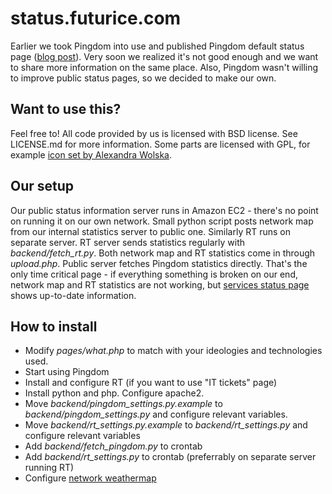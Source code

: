 status.futurice.com
===================

Earlier we took Pingdom into use and published Pingdom default status page ([blog 
post](http://blog.futurice.com/public-performance-and-uptime-information)). Very soon we realized it's 
not good enough and we want to share more information on the same place. Also, Pingdom wasn't willing to 
improve public status pages, so we decided to make our own.

Want to use this?
-----------------

Feel free to! All code provided by us is licensed with BSD license. See LICENSE.md for more information.
Some parts are licensed with GPL, for example [icon set by Alexandra Wolska](http://handdrawing.olawolska.com/).


Our setup
---------

Our public status information server runs in Amazon EC2 - there's no point on running it on our own 
network. Small python script posts network map from our internal statistics server to public one. 
Similarly RT runs on separate server. RT server sends statistics regularly with *backend/fetch_rt.py*. 
Both network map and RT statistics come in through *upload.php*. Public server fetches Pingdom statistics 
directly. That's the only time critical page - if everything something is broken on our end, network map 
and RT statistics are not working, but [services status page](http://status.futurice.com/page/services) 
shows up-to-date information.

How to install
--------------

* Modify *pages/what.php* to match with your ideologies and technologies used.
* Start using Pingdom
* Install and configure RT (if you want to use "IT tickets" page)
* Install python and php. Configure apache2.
* Move *backend/pingdom_settings.py.example* to *backend/pingdom_settings.py* and configure relevant variables.
* Move *backend/rt_settings.py.example* to *backend/rt_settings.py* and configure relevant variables
* Add *backend/fetch_pingdom.py* to crontab
* Add *backend/rt_settings.py* to crontab (preferrably on separate server running RT)
* Configure [network weathermap](http://www.network-weathermap.com/)
